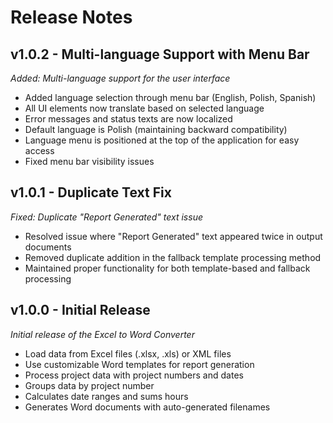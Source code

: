 # Release Notes

## v1.0.2 - Multi-language Support with Menu Bar
*Added: Multi-language support for the user interface*
- Added language selection through menu bar (English, Polish, Spanish)
- All UI elements now translate based on selected language
- Error messages and status texts are now localized
- Default language is Polish (maintaining backward compatibility)
- Language menu is positioned at the top of the application for easy access
- Fixed menu bar visibility issues

## v1.0.1 - Duplicate Text Fix
*Fixed: Duplicate "Report Generated" text issue*
- Resolved issue where "Report Generated" text appeared twice in output documents
- Removed duplicate addition in the fallback template processing method
- Maintained proper functionality for both template-based and fallback processing

## v1.0.0 - Initial Release
*Initial release of the Excel to Word Converter*
- Load data from Excel files (.xlsx, .xls) or XML files
- Use customizable Word templates for report generation
- Process project data with project numbers and dates
- Groups data by project number
- Calculates date ranges and sums hours
- Generates Word documents with auto-generated filenames
